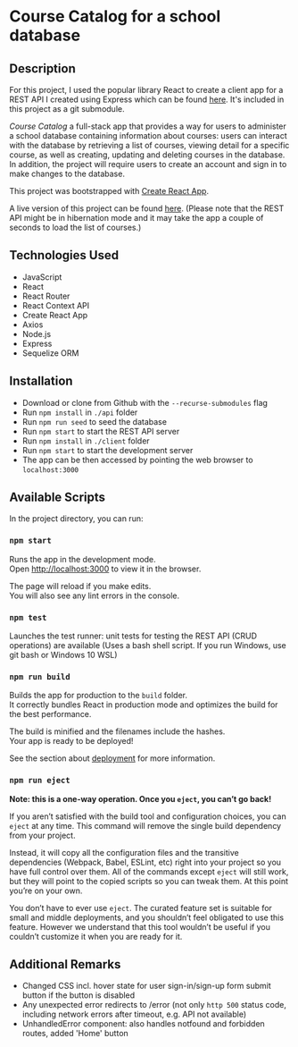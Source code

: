 # Course Catalog for a school database

## Description

For this project, I used the popular library React to create a client app for a REST API I created using Express which can be found [here](https://github.com/rliess/rest-api-school). It's included in this project as a git submodule.

*Course Catalog* a full-stack app that provides a way for users to administer a school database containing information about courses: users can interact with the database by retrieving a list of courses, viewing detail for a specific course, as well as creating, updating and deleting courses in the database.
In addition, the project will require users to create an account and sign in to make changes to the database.

This project was bootstrapped with [Create React App](https://github.com/facebook/create-react-app).

A live version of this project can be found [here](https://rliess-course-catalog.netlify.com/). (Please note that the REST API might be in hibernation mode and it may take the app a couple of seconds to load the list of courses.)

## Technologies Used

- JavaScript
- React
- React Router
- React Context API
- Create React App
- Axios
- Node.js
- Express
- Sequelize ORM

## Installation

- Download or clone from Github with the `--recurse-submodules` flag
- Run `npm install` in `./api` folder
- Run `npm run seed` to seed the database
- Run `npm start` to start the REST API server
- Run `npm install` in `./client` folder
- Run `npm start` to start the development server
- The app can be then accessed by pointing the web browser to `localhost:3000`

## Available Scripts

In the project directory, you can run:

### `npm start`

Runs the app in the development mode.  
Open [http://localhost:3000](http://localhost:3000) to view it in the browser.

The page will reload if you make edits.  
You will also see any lint errors in the console.

### `npm test`

Launches the test runner: unit tests for testing the REST API (CRUD operations) are available
(Uses a bash shell script. If you run Windows, use git bash or Windows 10 WSL)

### `npm run build`

Builds the app for production to the `build` folder.  
It correctly bundles React in production mode and optimizes the build for the best performance.

The build is minified and the filenames include the hashes.  
Your app is ready to be deployed!

See the section about [deployment](https://facebook.github.io/create-react-app/docs/deployment) for more information.

### `npm run eject`

**Note: this is a one-way operation. Once you `eject`, you can’t go back!**

If you aren’t satisfied with the build tool and configuration choices, you can `eject` at any time. This command will remove the single build dependency from your project.

Instead, it will copy all the configuration files and the transitive dependencies (Webpack, Babel, ESLint, etc) right into your project so you have full control over them. All of the commands except `eject` will still work, but they will point to the copied scripts so you can tweak them. At this point you’re on your own.

You don’t have to ever use `eject`. The curated feature set is suitable for small and middle deployments, and you shouldn’t feel obligated to use this feature. However we understand that this tool wouldn’t be useful if you couldn’t customize it when you are ready for it.

## Additional Remarks

- Changed CSS incl. hover state for user sign-in/sign-up form submit button if the button is disabled
- Any unexpected error redirects to /error (not only `http 500` status code, including network errors after timeout, e.g. API not available)
- UnhandledError component: also handles notfound and forbidden routes, added 'Home' button
